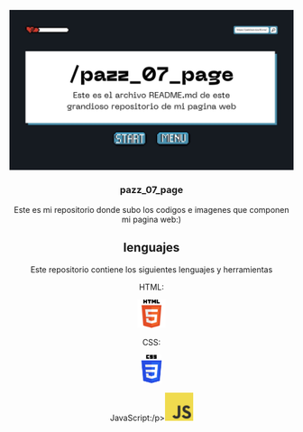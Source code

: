 <div align="center">
<p align="justify/left/right/center">
<img src="https://github.com/Pazz07/pazz_07_page/blob/gh-pages/img/tarjeta_de_presentacion_page07.jpg">

### pazz_07_page

Este es mi repositorio donde subo los codigos e imagenes que componen mi pagina web:)

<h2 align="center">lenguajes</h2>
<p align="center">Este repositorio contiene los siguientes lenguajes y herramientas</p>

<div align="center">
<p align="center">HTML:</p><img src='https://github.com/Pazz07/Pazz07/blob/main/img/Image_Logo_Html.png' height='50px'>
<p align="center">CSS:</p><img src='https://github.com/Pazz07/Pazz07/blob/main/img/Image_Logo_Css.png' height='50px'>
<p align="center">JavaScript:/p><img src='https://github.com/Pazz07/Pazz07/blob/main/img/Image_Logo_Js.jpg' height='50px'>
</div></br>

</div>
